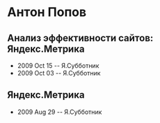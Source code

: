 # Антон Попов

## Анализ эффективности сайтов: Яндекс.Метрика 
- 2009 Oct 15 -- Я.Субботник    
- 2009 Oct 03 -- Я.Субботник    
## Яндекс.Метрика
- 2009 Aug 29 -- Я.Субботник    
